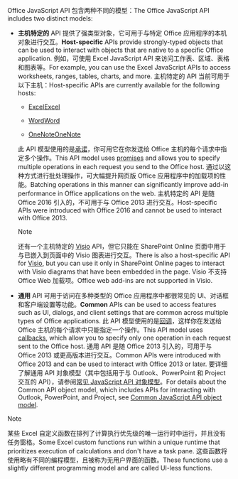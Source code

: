 <span data-ttu-id="0b9b8-101">Office JavaScript API 包含两种不同的模型：</span><span class="sxs-lookup"><span data-stu-id="0b9b8-101">The Office JavaScript API includes two distinct models:</span></span>

- <span data-ttu-id="0b9b8-102">**主机特定的** API 提供了强类型对象，它可用于与特定 Office 应用程序的本机对象进行交互。</span><span class="sxs-lookup"><span data-stu-id="0b9b8-102">**Host-specific** APIs provide strongly-typed objects that can be used to interact with objects that are native to a specific Office application.</span></span> <span data-ttu-id="0b9b8-103">例如，可使用 Excel JavaScript API 来访问工作表、区域、表格和图表等。</span><span class="sxs-lookup"><span data-stu-id="0b9b8-103">For example, you can use the Excel JavaScript APIs to access worksheets, ranges, tables, charts, and more.</span></span> <span data-ttu-id="0b9b8-104">主机特定的 API 当前可用于以下主机：</span><span class="sxs-lookup"><span data-stu-id="0b9b8-104">Host-specific APIs are currently available for the following hosts:</span></span>

    - [<span data-ttu-id="0b9b8-105">Excel</span><span class="sxs-lookup"><span data-stu-id="0b9b8-105">Excel</span></span>](../reference/overview/excel-add-ins-reference-overview.md)

    - [<span data-ttu-id="0b9b8-106">Word</span><span class="sxs-lookup"><span data-stu-id="0b9b8-106">Word</span></span>](../reference/overview/word-add-ins-reference-overview.md)

    - [<span data-ttu-id="0b9b8-107">OneNote</span><span class="sxs-lookup"><span data-stu-id="0b9b8-107">OneNote</span></span>](../reference/overview/onenote-add-ins-javascript-reference.md)

    <span data-ttu-id="0b9b8-108">此 API 模型使用的是[承诺](https://developer.mozilla.org/docs/Web/JavaScript/Reference/Global_Objects/Promise)，你可用它在你发送给 Office 主机的每个请求中指定多个操作。</span><span class="sxs-lookup"><span data-stu-id="0b9b8-108">This API model uses [promises](https://developer.mozilla.org/docs/Web/JavaScript/Reference/Global_Objects/Promise) and allows you to specify multiple operations in each request you send to the Office host.</span></span> <span data-ttu-id="0b9b8-109">通过以这种方式进行批处理操作，可大幅提升网页版 Office 应用程序中的加载项的性能。</span><span class="sxs-lookup"><span data-stu-id="0b9b8-109">Batching operations in this manner can significantly improve add-in performance in Office applications on the web.</span></span> <span data-ttu-id="0b9b8-110">主机特定的 API 是随 Office 2016 引入的，不可用于与 Office 2013 进行交互。</span><span class="sxs-lookup"><span data-stu-id="0b9b8-110">Host-specific APIs were introduced with Office 2016 and cannot be used to interact with Office 2013.</span></span>

    > [!NOTE]
    > <span data-ttu-id="0b9b8-111">还有一个主机特定的 [Visio](../reference/overview/visio-javascript-reference-overview.md) API，但它只能在 SharePoint Online 页面中用于与已嵌入到页面中的 Visio 图表进行交互。</span><span class="sxs-lookup"><span data-stu-id="0b9b8-111">There is also a host-specific API for [Visio](../reference/overview/visio-javascript-reference-overview.md), but you can use it only in SharePoint Online pages to interact with Visio diagrams that have been embedded in the page.</span></span> <span data-ttu-id="0b9b8-112">Visio 不支持 Office Web 加载项。</span><span class="sxs-lookup"><span data-stu-id="0b9b8-112">Office web add-ins are not supported in Visio.</span></span>

- <span data-ttu-id="0b9b8-113">**通用** API 可用于访问在多种类型的 Office 应用程序中都很常见的 UI、对话框和客户端设置等功能。</span><span class="sxs-lookup"><span data-stu-id="0b9b8-113">**Common** APIs can be used to access features such as UI, dialogs, and client settings that are common across multiple types of Office applications.</span></span> <span data-ttu-id="0b9b8-114">此 API 模型使用的是[回调](https://developer.mozilla.org/docs/Glossary/Callback_function)，这样你在发送给 Office 主机的每个请求中只能指定一个操作。</span><span class="sxs-lookup"><span data-stu-id="0b9b8-114">This API model uses [callbacks](https://developer.mozilla.org/docs/Glossary/Callback_function), which allow you to specify only one operation in each request sent to the Office host.</span></span> <span data-ttu-id="0b9b8-115">通用 API 是随 Office 2013 引入的，可用于与 Office 2013 或更高版本进行交互。</span><span class="sxs-lookup"><span data-stu-id="0b9b8-115">Common APIs were introduced with Office 2013 and can be used to interact with Office 2013 or later.</span></span> <span data-ttu-id="0b9b8-116">要详细了解通用 API 对象模型（其中包括用于与 Outlook、PowerPoint 和 Project 交互的 API），请参阅[常见 JavaScript API 对象模型](../develop/office-javascript-api-object-model.md)。</span><span class="sxs-lookup"><span data-stu-id="0b9b8-116">For details about the Common API object model, which includes APIs for interacting with Outlook, PowerPoint, and Project, see [Common JavaScript API object model](../develop/office-javascript-api-object-model.md).</span></span>

> [!NOTE]
> <span data-ttu-id="0b9b8-117">某些 Excel 自定义函数在排列了计算执行优先级的唯一运行时中运行，并且没有任务窗格。</span><span class="sxs-lookup"><span data-stu-id="0b9b8-117">Some Excel custom functions run within a unique runtime that prioritizes execution of calculations and don't have a task pane.</span></span> <span data-ttu-id="0b9b8-118">这些函数将使用略有不同的编程模型，且被称为无用户界面的函数。</span><span class="sxs-lookup"><span data-stu-id="0b9b8-118">These functions use a slightly different programming model and are called UI-less functions.</span></span>
